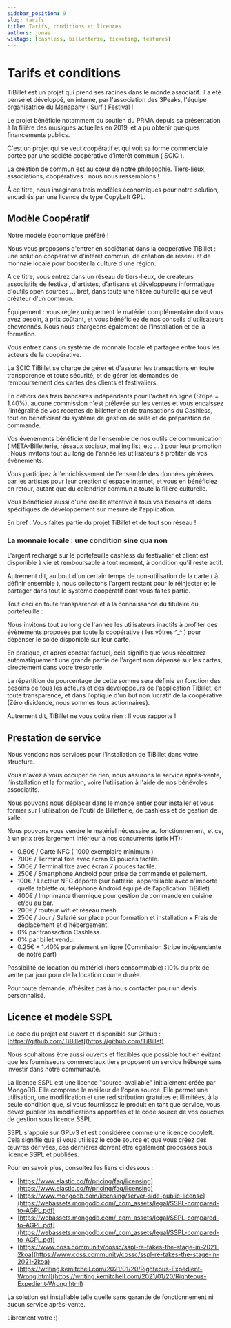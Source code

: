 ```yaml
---
sidebar_position: 9
slug: tarifs
title: Tarifs, conditions et licences.
authors: jonas
wiktags: [cashless, billetterie, ticketing, features]
---
```


# Tarifs et conditions

TiBillet est un projet qui prend ses racines dans le monde associatif. Il a été pensé et développé, en interne, par
l'association des 3Peaks, l'équipe organisatrice du Manapany ( Surf ) Festival !

Le projet bénéficie notamment du soutien du PRMA depuis sa présentation à la filière des musiques actuelles en 2019, et
a pu obtenir quelques financements publics.

C'est un projet qui se veut coopératif et qui voit sa forme commerciale portée par une société coopérative d’intérêt
commun ( SCIC ).

La création de commun est au cœur de notre philosophie. Tiers-lieux, associations, coopératives : nous nous
ressemblons !

À ce titre, nous imaginons trois modèles économiques pour notre solution, encadrés par une licence de type CopyLeft GPL.

## Modèle Coopératif

Notre modèle économique préféré !

Nous vous proposons d'entrer en sociétariat dans la coopérative TiBillet : une solution coopérative d’intérêt commun, de
création de réseau et de monnaie locale pour booster la culture d'une région.

A ce titre, vous entrez dans un réseau de tiers-lieux, de créateurs associatifs de festival, d'artistes, d’artisans et
développeurs informatique d'outils open sources ... bref, dans toute une filière culturelle qui se veut créateur d'un
commun.

Équipement : vous réglez uniquement le matériel complémentaire dont vous avez besoin, à prix coûtant, et vous bénéficiez
de nos conseils d'utilisateurs chevronnés. Nous nous chargeons également de l'installation et de la formation.

Vous entrez dans un système de monnaie locale et partagée entre tous les acteurs de la coopérative.

La SCIC TiBillet se charge de gérer et d'assurer les transactions en toute transparence et toute sécurité, et de gérer
les demandes de remboursement des cartes des clients et festivaliers.

En dehors des frais bancaires indépendants pour l'achat en ligne (Stripe = 1.40%), aucune commission n'est prélevée sur
les ventes et vous encaissez l'intégralité de vos recettes de billetterie et de transactions du Cashless, tout en
bénéficiant du système de gestion de salle et de préparation de commande.

Vos évènements bénéficient de l'ensemble de nos outils de communication ( META-Billetterie, réseaux sociaux, mailing
list, etc ... ) pour leur promotion : Nous invitons tout au long de l'année les utilisateurs à profiter de vos
évènements.

Vous participez à l'enrichissement de l'ensemble des données générées par les artistes pour leur création d'espace
internet, et vous en bénéficiez en retour, autant que du calendrier commun a toute la filière culturelle.

Vous bénéficiez aussi d'une oreille attentive à tous vos besoins et idées spécifiques de développement sur mesure
de l'application.

En bref : Vous faites partie du projet TiBillet et de tout son réseau !

### La monnaie locale : une condition sine qua non

L'argent rechargé sur le portefeuille cashless du festivalier et client est disponible à vie et remboursable à tout
moment, à condition qu'il reste actif.

Autrement dit, au bout d'un certain temps de non-utilisation de la carte ( à définir ensemble ), nous collectons
l'argent restant pour le réinjecter et le partager dans tout le système coopératif dont vous faites partie.

Tout ceci en toute transparence et à la connaissance du titulaire du portefeuille :

Nous invitons tout au long de l'année les utilisateurs inactifs à profiter des évènements proposés par toute la
coopérative ( les vôtres ^_^ ) pour dépenser le solde disponible sur leur carte.

En pratique, et après constat factuel, cela signifie que vous récolterez automatiquement une grande partie de l'argent
non dépensé sur les cartes, directement dans votre trésorerie.

La répartition du pourcentage de cette somme sera définie en fonction des besoins de tous les acteurs et des
développeurs de l'application TiBillet, en toute transparence, et dans l'optique d'un but non lucratif de la
coopérative. (Zéro dividende, nous sommes tous actionnaires).

Autrement dit, TiBillet ne vous coûte rien : Il vous rapporte !

## Prestation de service

Nous vendons nos services pour l'installation de TiBillet dans votre structure.

Vous n'avez à vous occuper de rien, nous assurons le service après-vente, l'installation et la formation, voire
l'utilisation à l'aide de nos bénévoles associatifs.

Nous pouvons nous déplacer dans le monde entier pour installer et vous former sur l'utilisation de l'outil de
Billetterie, de cashless et de gestion de salle.

Nous pouvons vous vendre le matériel nécessaire au fonctionnement, et ce, à un prix très largement inférieur à nos
concurrents (prix HT):

- 0.80€ / Carte NFC ( 1000 exemplaire minimum )
- 700€ / Terminal fixe avec écran 13 pouces tactile.
- 500€ / Terminal fixe avec écran 7 pouces tactile.
- 250€ / Smartphone Android pour prise de commande et paiement.
- 100€ / Lecteur NFC déporté (sur batterie, appareillable avec n'importe quelle tablette ou téléphone Android équipé de
  l’application TiBillet)
- 400€ / Imprimante thermique pour gestion de commande en cuisine et/ou au bar.
- 200€ / routeur wifi et réseau mesh.
- 250€ / Jour / Salarié sur place pour formation et installation + Frais de déplacement et d'hébergement.
- 0% par transaction Cashless.
- 0% par billet vendu.
- 0.25€ + 1.40% par paiement en ligne (Commission Stripe indépendante de notre part)

Possibilité de location du matériel (hors consommable) :10% du prix de vente par jour pour de la location courte
durée.

Pour toute demande, n'hésitez pas à nous contacter pour un devis personnalisé.

## Licence et modèle SSPL

Le code du projet est ouvert et disponible sur Github : [https://github.com/TiBillet](https://github.com/TiBillet).

Nous souhaitons être aussi ouverts et flexibles que possible tout en évitant que les fournisseurs commerciaux tiers
proposent un service hébergé sans investir dans notre communauté.

La licence SSPL est une licence "source-available" initialement créée par MongoDB. Elle comprend le meilleur de l'open
source. Elle permet une utilisation, une modification et une redistribution gratuites et illimitées, à la seule
condition que, si vous fournissez le produit en tant que service, vous devez publier les modifications apportées et le
code source de vos couches de gestion sous licence SSPL.

SSPL s'appuie sur GPLv3 et est considérée comme une licence copyleft. Cela signifie que si vous utilisez le code source
et que vous créez des œuvres dérivées, ces dernières doivent être également proposées sous licence SSPL et publiées.

Pour en savoir plus, consultez les liens ci dessous :

- [https://www.elastic.co/fr/pricing/faq/licensing](https://www.elastic.co/fr/pricing/faq/licensing)
- [https://www.mongodb.com/licensing/server-side-public-license](https://webassets.mongodb.com/_com_assets/legal/SSPL-compared-to-AGPL.pdf)
- [https://webassets.mongodb.com/_com_assets/legal/SSPL-compared-to-AGPL.pdf](https://webassets.mongodb.com/_com_assets/legal/SSPL-compared-to-AGPL.pdf)
- [https://www.coss.community/cossc/sspl-re-takes-the-stage-in-2021-2koa](https://www.coss.community/cossc/sspl-re-takes-the-stage-in-2021-2koa)
- [https://writing.kemitchell.com/2021/01/20/Righteous-Expedient-Wrong.html](https://writing.kemitchell.com/2021/01/20/Righteous-Expedient-Wrong.html)

La solution est installable telle quelle sans garantie de fonctionnement ni aucun service après-vente.

Librement votre :) 
